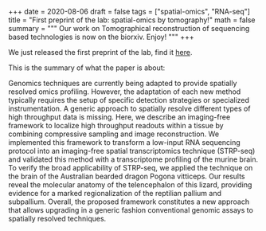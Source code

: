 +++
date = 2020-08-06
draft = false
tags = ["spatial-omics", "RNA-seq"]
title = "First preprint of the lab: spatial-omics by tomography!"
math = false
summary = """
Our work on Tomographical reconstruction of sequencing based technologies is now on the biorxiv. Enjoy!
"""
+++

We just released the first preprint of the lab, find it [here](https://www.biorxiv.org/content/10.1101/2020.08.04.235655v1).

This is the summary of what the paper is about:

Genomics techniques are currently being adapted to provide spatially resolved omics profiling. However, the adaptation of each new method typically requires the setup of specific detection strategies or specialized instrumentation. A generic approach to spatially resolve different types of high throughput data is missing. Here, we describe an imaging-free framework to localize high throughput readouts within a tissue by combining compressive sampling and image reconstruction. We implemented this framework to transform a low-input RNA sequencing protocol into an imaging-free spatial transcriptomics technique (STRP-seq) and validated this method with a transcriptome profiling of the murine brain. To verify the broad applicability of STRP-seq, we applied the technique on the brain of the Australian bearded dragon Pogona vitticeps. Our results reveal the molecular anatomy of the telencephalon of this lizard, providing evidence for a marked regionalization of the reptilian pallium and subpallium. Overall, the proposed framework constitutes a new approach that allows upgrading in a generic fashion conventional genomic assays to spatially resolved techniques.